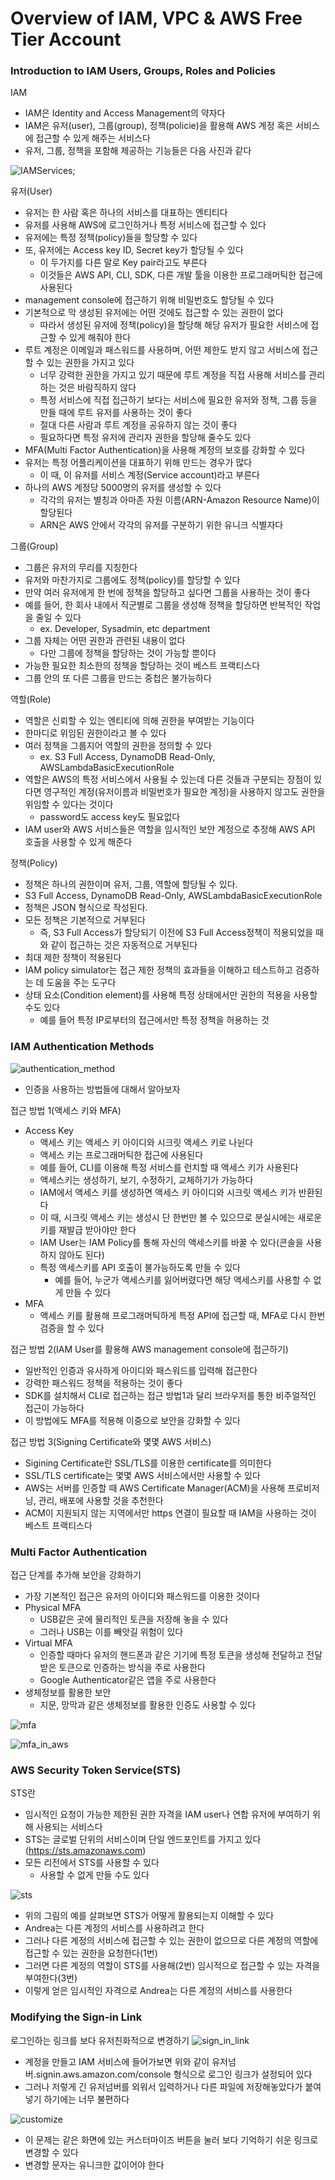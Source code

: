 # Overview of IAM, VPC & AWS Free Tier Account

### Introduction to IAM Users, Groups, Roles and Policies

IAM

- IAM은 Identity and Access Management의 약자다
- IAM은 유저(user), 그룹(group), 정책(policie)을 활용해 AWS 계정 혹은 서비스에 접근할 수 있게 해주는 서비스다
- 유저, 그룹, 정책을 포함해 제공하는 기능들은 다음 사진과 같다

![IAMServices](./iam_overview.png);

유저(User)

- 유저는 한 사람 혹은 하나의 서비스를 대표하는 엔티티다
- 유저를 사용해 AWS에 로그인하거나 특정 서비스에 접근할 수 있다
- 유저에는 특정 정책(policy)들을 할당할 수 있다
- 또, 유저에는 Access key ID, Secret key가 할당될 수 있다
  - 이 두가지를 다른 말로 Key pair라고도 부른다
  - 이것들은 AWS API, CLI, SDK, 다른 개발 툴을 이용한 프로그래머틱한 접근에 사용된다
- management console에 접근하기 위해 비밀번호도 할당될 수 있다
- 기본적으로 막 생성된 유저에는 어떤 것에도 접근할 수 있는 권한이 없다
  - 따라서 생성된 유저에 정책(policy)을 할당해 해당 유저가 필요한 서비스에 접근할 수 있게 해줘야 한다
- 루트 계정은 이메일과 패스워드를 사용하며, 어떤 제한도 받지 않고 서비스에 접근할 수 있는 권한을 가지고 있다
  - 너무 강력한 권한을 가지고 있기 때문에 루트 계정을 직접 사용해 서비스를 관리하는 것은 바람직하지 않다
  - 특정 서비스에 직접 접근하기 보다는 서비스에 필요한 유저와 정책, 그룹 등을 만들 때에 루트 유저를 사용하는 것이 좋다
  - 절대 다른 사람과 루트 계정을 공유하지 않는 것이 좋다
  - 필요하다면 특정 유저에 관리자 권한을 할당해 줄수도 있다
- MFA(Multi Factor Authentication)을 사용해 계정의 보호를 강화할 수 있다
- 유저는 특정 어플리케이션을 대표하기 위해 만드는 경우가 많다
  - 이 때, 이 유저를 서비스 계정(Service account)라고 부른다
- 하나의 AWS 계정당 5000명의 유저를 생성할 수 있다
  - 각각의 유저는 별칭과 아마존 자원 이름(ARN-Amazon Resource Name)이 할당된다
  - ARN은 AWS 안에서 각각의 유저를 구분하기 위한 유니크 식별자다

그룹(Group)

- 그룹은 유저의 무리를 지칭한다
- 유저와 마찬가지로 그룹에도 정책(policy)를 할당할 수 있다
- 만약 여러 유저에게 한 번에 정책을 할당하고 싶다면 그룹을 사용하는 것이 좋다
- 예를 들어, 한 회사 내에서 직군별로 그룹을 생성해 정책을 할당하면 반복적인 작업을 줄일 수 있다
  - ex. Developer, Sysadmin, etc department
- 그룹 자체는 어떤 권한과 관련된 내용이 없다
  - 다만 그룹에 정책을 할당하는 것이 가능할 뿐이다
- 가능한 필요한 최소한의 정책을 할당하는 것이 베스트 프랙티스다
- 그룹 안의 또 다른 그룹을 만드는 중첩은 불가능하다

역할(Role)

- 역할은 신뢰할 수 있는 엔티티에 의해 권한을 부여받는 기능이다
- 한마디로 위임된 권한이라고 볼 수 있다
- 여러 정책을 그룹지어 역할의 권한을 정의할 수 있다
  - ex. S3 Full Access, DynamoDB Read-Only, AWSLambdaBasicExecutionRole
- 역할은 AWS의 특정 서비스에서 사용될 수 있는데 다른 것들과 구분되는 장점이 있다면 영구적인 계정(유저이름과 비밀번호가 필요한 계정)을 사용하지 않고도 권한을 위임할 수 있다는 것이다
  - password도 access key도 필요없다
- IAM user와 AWS 서비스들은 역할을 임시적인 보안 계정으로 추정해 AWS API 호출을 사용할 수 있게 해준다

정책(Policy)

- 정책은 하나의 권한이며 유저, 그룹, 역할에 할당될 수 있다.
- S3 Full Access, DynamoDB Read-Only, AWSLambdaBasicExecutionRole
- 정책은 JSON 형식으로 작성된다.
- 모든 정책은 기본적으로 거부된다
  - 즉, S3 Full Access가 할당되기 이전에 S3 Full Access정책이 적용되었을 때와 같이 접근하는 것은 자동적으로 거부된다
- 최대 제한 정책이 적용된다
- IAM policy simulator는 접근 제한 정책의 효과들을 이해하고 테스트하고 검증하는 데 도움을 주는 도구다
- 상태 요소(Condition element)를 사용해 특정 상태에서만 권한의 적용을 사용할 수도 있다
  - 예를 들어 특정 IP로부터의 접근에서만 특정 정책을 허용하는 것

### IAM Authentication Methods

![authentication_method](authentication_methods.png)

- 인증을 사용하는 방법들에 대해서 알아보자

접근 방법 1(액세스 키와 MFA)

- Access Key
  - 액세스 키는 액세스 키 아이디와 시크릿 액세스 키로 나뉜다
  - 액세스 키는 프로그래머틱한 접근에 사용된다
  - 예를 들어, CLI를 이용해 특정 서비스를 런치할 때 액세스 키가 사용된다
  - 액세스키는 생성하기, 보기, 수정하기, 교체하기가 가능하다
  - IAM에서 액세스 키를 생성하면 액세스 키 아이디와 시크릿 액세스 키가 반환된다
  - 이 때, 시크릿 액세스 키는 생성시 단 한번만 볼 수 있으므로 분실시에는 새로운 키를 재발급 받아야만 한다
  - IAM User는 IAM Policy를 통해 자신의 액세스키를 바꿀 수 있다(콘솔을 사용하지 않아도 된다)
  - 특정 액세스키를 API 호출이 불가능하도록 만들 수 있다
    - 예를 들어, 누군가 액세스키를 잃어버렸다면 해당 액세스키를 사용할 수 없게 만들 수 있다
- MFA
  - 액세스 키를 활용해 프로그래머틱하게 특정 API에 접근할 때, MFA로 다시 한번 검증을 할 수 있다

접근 방법 2(IAM User를 활용해 AWS management console에 접근하기)

- 일반적인 인증과 유사하게 아이디와 패스워드를 입력해 접근한다
- 강력한 패스워드 정책을 적용하는 것이 좋다
- SDK를 설치해서 CLI로 접근하는 접근 방법1과 달리 브라우저를 통한 비주얼적인 접근이 가능하다
- 이 방법에도 MFA를 적용해 이중으로 보안을 강화할 수 있다

접근 방법 3(Signing Certificate와 몇몇 AWS 서비스)

- Sigining Certificate란 SSL/TLS를 이용한 certificate를 의미한다
- SSL/TLS certificate는 몇몇 AWS 서비스에서만 사용할 수 있다
- AWS는 서버를 인증할 때 AWS Certificate Manager(ACM)을 사용해 프로비저닝, 관리, 배포에 사용할 것을 추천한다
- ACM이 지원되지 않는 지역에서만 https 연결이 필요할 때 IAM을 사용하는 것이 베스트 프랙티스다

### Multi Factor Authentication

접근 단계를 추가해 보안을 강화하기

- 가장 기본적인 접근은 유저의 아이디와 패스워드를 이용한 것이다
- Physical MFA
  - USB같은 곳에 물리적인 토큰을 저장해 놓을 수 있다
  - 그러나 USB는 이를 빼앗길 위험이 있다
- Virtual MFA
  - 인증할 때마다 유저의 핸드폰과 같은 기기에 특정 토큰을 생성해 전달하고 전달받은 토큰으로 인증하는 방식을 주로 사용한다
  - Google Authenticator같은 앱을 주로 사용한다
- 생체정보를 활용한 보안
  - 지문, 망막과 같은 생체정보를 활용한 인증도 사용할 수 있다

![mfa](multi_factor_authentication.png)

![mfa_in_aws](multi_factor_authentication_in_aws.png)

### AWS Security Token Service(STS)

STS란

- 임시적인 요청이 가능한 제한된 권한 자격을 IAM user나 연합 유저에 부여하기 위해 사용되는 서비스다
- STS는 글로벌 단위의 서비스이며 단일 엔드포인트를 가지고 있다(https://sts.amazonaws.com)
- 모든 리전에서 STS를 사용할 수 있다
  - 사용할 수 없게 만들 수도 있다

![sts](./sts.png)

- 위의 그림의 예를 살펴보면 STS가 어떻게 활용되는지 이해할 수 있다
- Andrea는 다른 계정의 서비스를 사용하려고 한다
- 그러나 다른 계정의 서비스에 접근할 수 있는 권한이 없으므로 다른 계정의 역할에 접근할 수 있는 권한을 요청한다(1번)
- 그러면 다른 계정의 역할이 STS를 사용해(2번) 임시적으로 접근할 수 있는 자격을 부여한다(3번)
- 이렇게 얻은 임시적인 자격으로 Andrea는 다른 계정의 서비스를 사용한다

### Modifying the Sign-in Link

로그인하는 링크를 보다 유저친화적으로 변경하기
![sign_in_link](modify_sign_in_link.png)

- 계정을 만들고 IAM 서비스에 들어가보면 위와 같이 유저넘버.signin.aws.amazon.com/console 형식으로 로그인 링크가 설정되어 있다
- 그러나 저렇게 긴 유저넘버를 외워서 입력하거나 다른 파일에 저장해놓았다가 붙여넣기 하기에는 너무 불편하다

![customize](customize.png)

- 이 문제는 같은 화면에 있는 커스터마이즈 버튼을 눌러 보다 기억하기 쉬운 링크로 변경할 수 있다
- 변경할 문자는 유니크한 값이어야 한다
